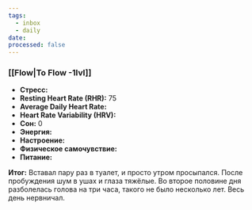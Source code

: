 ```yaml
---
tags:
  - inbox
  - daily
date:
processed: false
---
```


### [[Flow|To Flow -1lvl]]

- **Стресс:**
- **Resting Heart Rate (RHR):** 75
- **Average Daily Heart Rate:** 
- **Heart Rate Variability (HRV):** 
- **Сон:** 0
- **Энергия:**
- **Настроение:** 
- **Физическое самочувствие:** 
- **Питание:**

**Итог:**
Вставал пару раз в туалет, и просто утром просыпался. После пробуждения шум в ушах и глаза тяжёлые. Во второе половине дня разболелась голова на три часа, такого не было несколько лет. Весь день нервничал.